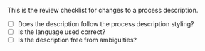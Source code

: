 This is the review checklist for changes to a process description.

- [ ] Does the description follow the process description styling?
- [ ] Is the language used correct?
- [ ] Is the description free from ambiguities?
